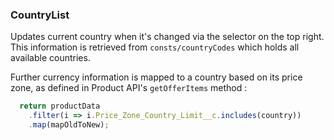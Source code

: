 ### CountryList

Updates current country when it's changed via the selector on the top right.
This information is retrieved from `consts/countryCodes` which holds all available countries. 

Further currency information is mapped to a country based on its price zone,
  as defined in Product API's `getOfferItems` method :
``` js
  return productData
    .filter(i => i.Price_Zone_Country_Limit__c.includes(country))
    .map(mapOldToNew);
```
